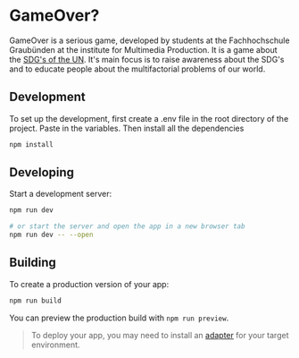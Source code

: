 # GameOver?

GameOver is a serious game, developed by students at the Fachhochschule Graubünden at the institute for Multimedia Production. 
It is a game about the [SDG's of the UN](https://sdgs.un.org/goals). It's main focus is to raise awareness about the SDG's and to educate people about the multifactorial problems of our world.

## Development

To set up the development, first create a .env file in the root directory of the project. Paste in the variables.
Then install all the dependencies

```bash
npm install
```

## Developing

Start a development server:

```bash
npm run dev

# or start the server and open the app in a new browser tab
npm run dev -- --open
```

## Building

To create a production version of your app:

```bash
npm run build
```

You can preview the production build with `npm run preview`.

> To deploy your app, you may need to install an [adapter](https://kit.svelte.dev/docs/adapters) for your target environment.

